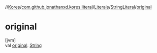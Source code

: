 //[Kores](../../../../index.md)/[com.github.jonathanxd.kores.literal](../../index.md)/[Literals](../index.md)/[StringLiteral](index.md)/[original](original.md)

# original

[jvm]\
val [original](original.md): [String](https://kotlinlang.org/api/latest/jvm/stdlib/kotlin/-string/index.html)
